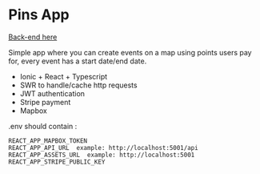 # Pins App

[Back-end here](https://github.com/JeanCarrillo/pins-app-backend)

Simple app where you can create events on a map using points users pay for, every event has a start date/end date.

- Ionic + React + Typescript
- SWR to handle/cache http requests
- JWT authentication
- Stripe payment
- Mapbox

.env should contain :

```
REACT_APP_MAPBOX_TOKEN
REACT_APP_API_URL  example: http://localhost:5001/api
REACT_APP_ASSETS_URL  example: http://localhost:5001
REACT_APP_STRIPE_PUBLIC_KEY
```
